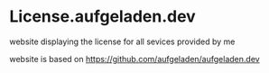 # License.aufgeladen.dev
website displaying the license for all sevices provided by me


website is based on 
https://github.com/aufgeladen/aufgeladen.dev
